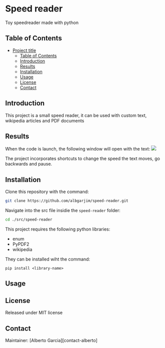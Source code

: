 # Speed reader

[//]: # "References"
[contact-albert]: albgarjim1@gmail.com
[reader-gif]: ./docs/reader-gif.gif

Toy speedreader made with python
<!-- description of what the project does  -->

## Table of Contents

- [Project title](#project-title)
  - [Table of Contents](#table-of-contents)
  - [Introduction](#introduction)
  - [Results](#results)
  - [Installation](#installation)
  - [Usage](#usage)
  - [License](#license)
  - [Contact](#contact)

## Introduction

This project is a small speed reader, it can be used with custom text, wikipedia articles and PDF documents

## Results

When the code is launch, the following window will open with the text:
![][reader-gif]

The project incorporates shortcuts to change the speed the text moves, go backwards and pause.
<!-- results of what the project does, add images and gifs -->

## Installation


Clone this repository with the command:

```sh
git clone https://github.com/albgarjim/speed-reader.git
```

Navigate into the src file insidie the `speed-reader` folder:

```sh
cd ./src/speed-reader
```

This project requires the following python libraries:
- enum
- PyPDF2
- wikipedia

They can be installed wiht the command:
```
pip install <library-name>
```

<!-- name technologies used and how to build project -->


## Usage
<!-- how to use the project, add code fragments if needed -->


## License

Released under MIT license


## Contact

Maintainer: [Alberto Garcia][contact-alberto]
